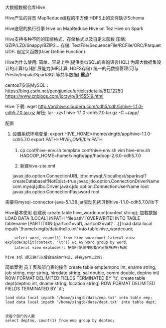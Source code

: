 大数据数据仓库Hive

Hive产生的背景
	MapReduce编程的不方便
	HDFS上的文件缺少Schema


Hive底层的执行引擎
	Hive on MapReduce
	Hive on Tez
	Hive on Spark

Hive支持多种不同的压缩格式、存储格式以及自定义函数
	压缩: GZIP/LZO/Snappy/BZIP2...
	存储: TextFile/SequenceFile/RCFile/ORC/Parquet
	UDF: 自定义函数(User Define Function)

Hive为什么使用:
	简单、容易上手(提供类似SQL的查询语言HQL)
	为超大数据集设计的计算/存储扩展能力(MR计算, HDFS存储)
	统一的元数据管理(可与Presto/Impala/SparkSQL等共享数据)   ********重点*********
	
	
centos7安装MySQL：https://blog.csdn.net/pengjunlee/article/details/81212250
				  https://www.cnblogs.com/jorzy/p/8455519.html

Hive 下载:
	wget http://archive.cloudera.com/cdh5/cdh/5/hive-1.1.0-cdh5.7.0.tar.gz
	解压: tar -xzvf hive-1.1.0-cdh5.7.0.tar.gz -C ~/app/

配置
1) 设置系统环境变量: 
	export HIVE_HOME=/home/xingtb/app/hive-1.1.0-cdh5.7.0
    export PATH=$HIVE_HOME/bin:$PATH

    1. cp conf/hive-env.sh.template conf/hive-env.sh
       vim hive-env.sh
       HADOOP_HOME=home/xingtb/app/hadoop-2.6.0-cdh5.7.0

    2. 新建hive-site.xml

    <property>
        <name>javax.jdo.option.ConnectionURL</name>
        <value>jdbc:mysql://localhost/sparksql?createDatabaseIfNotExist=true</value>
    </property>

    <property>
        <name>javax.jdo.option.ConnectionDriverName</name>
        <value>com.mysql.jdbc.Driver</value>
    </property>

    <property>
        <name>javax.jdo.option.ConnectionUserName</name>
        <value>root</value>
    </property>

    <property>
        <name>javax.jdo.option.ConnectionPassword</name>
        <value>root</value>
    </property>

需要将mysql-connector-java-5.1.38.jar驱动包拷贝到hive-1.1.0-cdh5.7.0/lib下

Hive基本使用
	创建表
		create table hive_wordcount(context string);
	加载数据
		LOAD DATA [LOCAL] INPATH 'filepath' [OVERWRITE] INTO TABLE tablename [PARTITION (partcol1=val1, partcol2=val2 ...)]
		load data local inpath '/home/xingtb/data/hello.txt' into table hive_wordcount;

		select word, count(1) from hive_wordcount lateral view explode(split(context, '\t')) wc AS word group by word;
		lateral view explode(): 把每行记录按照指定分隔符进行拆解

	hive sql 提交执行以后会生成mr作业, 并在yarn上运行

简单案例
	员工表和部门表的操作
	create table emp(empno int, ename string, job string, mgr string, hiredate string, sal double, comm double, deptno int) ROW FORMAT DELIMITED FIELDS TERMINATED BY '\t';
	create table dept(deptno int, dname string, location string) ROW FORMAT DELIMITED FIELDS TERMINATED BY '\t';

	load data local inpath '/home/xingtb/data/emp.txt' into table emp;
	load data local inpath '/home/xingtb/data/dept.txt' into table dept;
	

	求每个部门的人数
	select deptno, count(1) from emp group by deptno;
